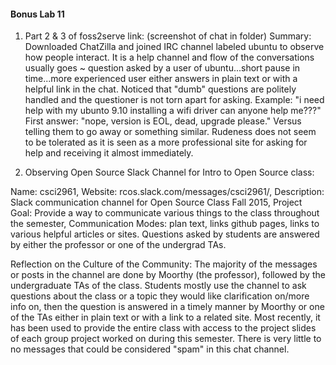 #### Bonus Lab 11

1. Part 2 & 3 of foss2serve link: (screenshot of chat in folder) Summary: Downloaded ChatZilla and joined IRC channel labeled
ubuntu to observe how people interact. It is a help channel and flow of the conversations usually goes ~ question asked by a user
of ubuntu...short pause in time...more experienced user either answers in plain text or with a helpful link in the chat. Noticed that
"dumb" questions are politely handled and the questioner is not torn apart for asking. Example: "i need help with my ubunto 9.10
installing a wifi driver can anyone help me???" First answer: "nope, version is EOL, dead, upgrade please." Versus telling them to
go away or something similar. Rudeness does not seem to be tolerated as it is seen as a more professional site for asking for help
and receiving it almost immediately.

2. Observing Open Source Slack Channel for Intro to Open Source class:

Name: csci2961, Website: rcos.slack.com/messages/csci2961/, Description: Slack communication channel for Open Source Class Fall 2015, Project Goal: Provide a way to communicate various things to the class throughout the semester, Communication Modes: plan text, links github pages, links to various helpful articles or sites. Questions asked by students are answered by either the professor or one of the undergrad TAs.

Reflection on the Culture of the Community: The majority of the messages or posts in the channel are done by Moorthy (the professor), followed by the undergraduate TAs of the class. Students mostly use the channel to ask questions about the class or a topic they would like clarification on/more info on, then the question is answered in a timely manner by Moorthy or one of the TAs either in plain text or with a link to a related site. Most recently, it has been used to provide the entire class with access to the project slides of each group project worked on during this semester. There is very little to no messages that could be considered "spam" in this chat channel.


